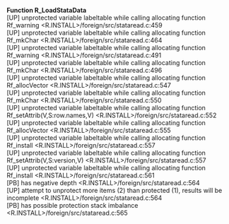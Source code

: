   
__Function R_LoadStataData__  
  [UP] unprotected variable labeltable while calling allocating function Rf_warning <R.INSTALL>/foreign/src/stataread.c:459  
  [UP] unprotected variable labeltable while calling allocating function Rf_mkChar <R.INSTALL>/foreign/src/stataread.c:464  
  [UP] unprotected variable labeltable while calling allocating function Rf_warning <R.INSTALL>/foreign/src/stataread.c:491  
  [UP] unprotected variable labeltable while calling allocating function Rf_mkChar <R.INSTALL>/foreign/src/stataread.c:496  
  [UP] unprotected variable labeltable while calling allocating function Rf_allocVector <R.INSTALL>/foreign/src/stataread.c:547  
  [UP] unprotected variable labeltable while calling allocating function Rf_mkChar <R.INSTALL>/foreign/src/stataread.c:550  
  [UP] unprotected variable labeltable while calling allocating function Rf_setAttrib(V,S:row.names,V) <R.INSTALL>/foreign/src/stataread.c:552  
  [UP] unprotected variable labeltable while calling allocating function Rf_allocVector <R.INSTALL>/foreign/src/stataread.c:555  
  [UP] unprotected variable labeltable while calling allocating function Rf_install <R.INSTALL>/foreign/src/stataread.c:557  
  [UP] unprotected variable labeltable while calling allocating function Rf_setAttrib(V,S:version,V) <R.INSTALL>/foreign/src/stataread.c:557  
  [UP] unprotected variable labeltable while calling allocating function Rf_install <R.INSTALL>/foreign/src/stataread.c:561  
  [PB] has negative depth <R.INSTALL>/foreign/src/stataread.c:564  
  [UP] attempt to unprotect more items (2) than protected (1), results will be incomplete <R.INSTALL>/foreign/src/stataread.c:564  
  [PB] has possible protection stack imbalance <R.INSTALL>/foreign/src/stataread.c:565  
